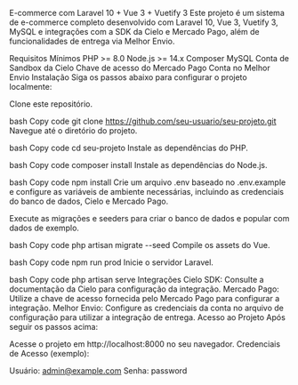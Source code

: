 E-commerce com Laravel 10 + Vue 3 + Vuetify 3
Este projeto é um sistema de e-commerce completo desenvolvido com Laravel 10, Vue 3, Vuetify 3, MySQL e integrações com a SDK da Cielo e Mercado Pago, além de funcionalidades de entrega via Melhor Envio.

Requisitos Mínimos
PHP >= 8.0
Node.js >= 14.x
Composer
MySQL
Conta de Sandbox da Cielo
Chave de acesso do Mercado Pago
Conta no Melhor Envio
Instalação
Siga os passos abaixo para configurar o projeto localmente:

Clone este repositório.

bash
Copy code
git clone https://github.com/seu-usuario/seu-projeto.git
Navegue até o diretório do projeto.

bash
Copy code
cd seu-projeto
Instale as dependências do PHP.

bash
Copy code
composer install
Instale as dependências do Node.js.

bash
Copy code
npm install
Crie um arquivo .env baseado no .env.example e configure as variáveis de ambiente necessárias, incluindo as credenciais do banco de dados, Cielo e Mercado Pago.

Execute as migrações e seeders para criar o banco de dados e popular com dados de exemplo.

bash
Copy code
php artisan migrate --seed
Compile os assets do Vue.

bash
Copy code
npm run prod
Inicie o servidor Laravel.

bash
Copy code
php artisan serve
Integrações
Cielo SDK: Consulte a documentação da Cielo para configuração da integração.
Mercado Pago: Utilize a chave de acesso fornecida pelo Mercado Pago para configurar a integração.
Melhor Envio: Configure as credenciais da conta no arquivo de configuração para utilizar a integração de entrega.
Acesso ao Projeto
Após seguir os passos acima:

Acesse o projeto em http://localhost:8000 no seu navegador.
Credenciais de Acesso (exemplo):

Usuário: admin@example.com
Senha: password
